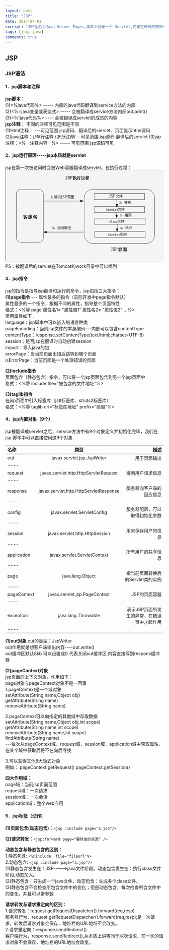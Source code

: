```yaml
---
layout: post
title: "JSP"
date: 2017-04-01
excerpt: "JSP全名为Java Server Pages,本质上就是一个 Servlet,它是在传统的网页HTML（标准通用标记语言的子集）文件(*.htm,*.html)中插入Java程序段(Scriptlet)和JSP标记(tag)，从而形成JSP文件，后缀名为(*.jsp)。 用JSP开发的Web应用是跨平台的，既能在Linux下运行，也能在其他操作系统上运行。"
tags: [jsp, java]
comments: true
---
```

## JSP
### JSP语法
#### 1．jsp脚本和注释
**jsp脚本：**  
(1)<%java代码%> ----- 内部的java代码翻译到service方法的内部  
(2)<%=java变量或表达式> ----- 会被翻译成service方法内部out.print()  
(3)<%!java代码%> ---- 会被翻译成servlet的成员的内容  
**jsp注释：**  不同的注释可见范围是不同  
(1)Html注释：<!--注释内容--> ---可见范围 jsp源码、翻译后的servlet、页面显示html源码
(2)java注释：//单行注释  /*多行注释*/ --可见范围 jsp源码 翻译后的servlet
(3)jsp注释：<%--注释内容--%> ----- 可见范围 jsp源码可见
#### 2．jsp运行原理-----jsp本质就是servlet
jsp在第一次被访问时会被Web容器翻译成servlet，在执行过程：
![JSP执行过程](2017-04-01-jsp/jsp-process.jpg)
PS：被翻译后的servlet在Tomcat的work目录中可以找到
#### 3．jsp指令
jsp的指令是指导jsp翻译和运行的命令，jsp包括三大指令：  
**(1)page指令** --- 属性最多的指令（实际开发中page指令默认）  
属性最多的一个指令，根据不同的属性，指导整个页面特性  
格式：<%@ page 属性名1= "属性值1" 属性名2= "属性值2" ...%>  
常用属性如下：  
language：jsp脚本中可以嵌入的语言种类  
pageEncoding：当前jsp文件的本身编码---内部可以包含contentType  
contentType：response.setContentType(text/html;charset=UTF-8)  
session：是否jsp在翻译时自动创建session  
import：导入java的包  
errorPage：当当前页面出错后跳转到哪个页面  
isErrorPage：当前页面是一个处理错误的页面  

**(2)include指令**  
页面包含（静态包含）指令，可以将一个jsp页面包含到另一个jsp页面中  
格式：<%@ include file="被包含的文件地址"%>  

**(3)taglib指令**  
在jsp页面中引入标签库（jstl标签库、struts2标签库）  
格式：<%@ taglib uri="标签库地址" prefix="前缀"%>  
#### 4．jsp内置对象（9个）
jsp被翻译成servlet之后，service方法中有9个对象定义并初始化完毕，我们在jsp	脚本中可以直接使用这9个对象  

| 名称 | 类型 | 描述 |
|:--------|:-------:|--------:|
| out   | javax.servlet.jsp.JspWriter   | 用于页面输出   |
|----
| request   | javax.servlet.http.HttpServletRequest   | 得到用户请求信息   |
|----
| response   | javax.servlet.http.HttpServletResponse   | 服务器向客户端的回应信息   |
|----
| config   | javax.servlet.ServletConfig   | 服务器配置，可以取得初始化参数   |
|----
| session   | javax.servlet.http.HttpSession   | 用来保存用户的信息   |
|----
| application   | javax.servlet.ServletContext   | 所有用户的共享信息   |
|----
| page   | java.lang.Object   | 指当前页面转换后的Servlet类的实例   |
|----
| pageContext   | javax.servlet.jsp.PageContext   | JSP的页面容器   |
|----
| exception   | java.lang.Throwable   | 表示JSP页面所发生的异常，在错误页中才起作用   |
|----

**(1)out对象**
out的类型：JspWriter  
out作用就是想客户端输出内容----out.write()  
out缓冲区默认8kb 可以设置成0 代表关闭out缓冲区 内容直接写到respons缓冲	器  

**(2)pageContext对象**  
jsp页面的上下文对象，作用如下：  
page对象与pageContext对象不是一回事  
1.pageContext是一个域对象  
setAttribute(String name,Object obj)  
getAttribute(String name)  
removeAttrbute(String name)  

2.pageContext可以向指定的其他域中存取数据  
setAttribute(String name,Object obj,int scope)  
getAttribute(String name,int scope)  
removeAttrbute(String name,int scope)  
findAttribute(String name)  
---依次从pageContext域，request域，session域，application域中获取属性，在某个域中获取后将不在向后寻找

3.可以获得其他8大隐式对象  
例如： pageContext.getRequest()
pageContext.getSession()


**四大作用域：**  
page域：当前jsp页面范围  
request域：一次请求  
session域：一次会话  
application域：整个web应用  

#### 5．jsp标签（动作）
**(1)页面包含(动态包含)：**`<jsp :include page="a.jsp"/>`  

**(2)请求转发：**`<jsp:forward page="要转发的资源" />`  


**动态包含与静态包含的区别：**  
1.静态包含: `<%@include  file="fileurl"%>`     
2.动态包含: `<jsp :include page="a.jsp"/>`    
(1)静态包含发生在：JSP---->java文件阶段。动态包含发生在：执行class文件阶段,动态加入。  
(2)静态包含：只生成一个java文件，动态包含：生成多个class文件。  
(3)静态包含不会检查所包含文件中的变化；但是动态包含，每次检查所含文件中的变化，并且可以带参数

**请求转发与请求重定向的区别：**  
1.请求转发：request.getRequestDispatcher().forward(req,resp)  
服务器行为，request.getRequestDispatcher().forward(req,resp);是一次请求，转发后请求对象会保存，地址栏的URL地址不会改变。  
2.请求重定向：response.sendRedirect()  
客户端行为，response.sendRedirect(),从本质上讲等同于两次请求，前一次的请求对象不会保存，地址栏的URL地址会改变。    
